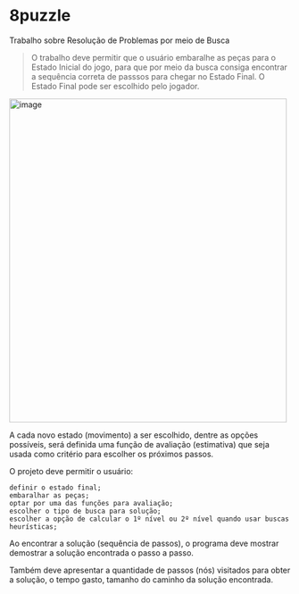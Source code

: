 # 8puzzle
Trabalho sobre Resolução de Problemas por meio de Busca

> O trabalho deve permitir que o usuário embaralhe as peças para o Estado Inicial do jogo, para que por meio da busca consiga encontrar a sequência correta de passsos para chegar no Estado Final. O Estado Final pode ser escolhido pelo jogador.

<img width="497" height="580" alt="image" src="https://github.com/user-attachments/assets/3e1511c1-f26f-4a0f-bfc5-6aef9fc4a8c3" />

A cada novo estado (movimento) a ser escolhido, dentre as opções possíveis, será definida uma função de avaliação (estimativa) que seja usada como critério para escolher os próximos passos.

O projeto deve permitir o usuário:

    definir o estado final;
    embaralhar as peças;
    optar por uma das funções para avaliação;
    escolher o tipo de busca para solução;
    escolher a opção de calcular o 1º nível ou 2º nível quando usar buscas heurísticas;

Ao encontrar a solução (sequência de passos), o programa deve mostrar demostrar a solução encontrada o passo a passo.

Também deve apresentar a quantidade de passos (nós) visitados para obter a solução, o tempo gasto, tamanho do caminho da solução encontrada.

